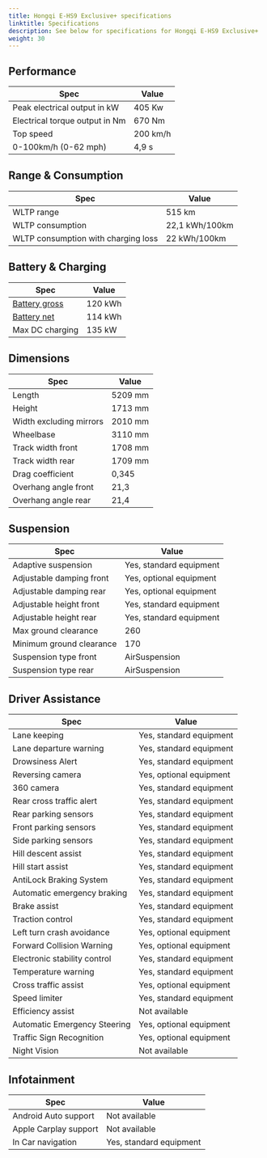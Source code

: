 ```yaml
---
title: Hongqi E-HS9 Exclusive+ specifications
linktitle: Specifications
description: See below for specifications for Hongqi E-HS9 Exclusive+
weight: 30
---
```


## Performance

|Spec|Value|
|----|-----|
|Peak electrical output in kW|405 Kw|
|Electrical torque output in Nm|670 Nm|
|Top speed|200 km/h|
|0-100km/h (0-62 mph)|4,9 s|



## Range & Consumption

|Spec|Value|
|----|-----|
|WLTP range|515 km|
|WLTP consumption|22,1 kWh/100km|
|WLTP consumption with charging loss|22 kWh/100km|



## Battery & Charging

|Spec|Value|
|----|-----|
|[Battery gross](../../../../../technology/battery/buffer/)|120 kWh|
|[Battery net](../../../../../technology/battery/buffer/)|114 kWh|
|Max DC charging|135 kW|



## Dimensions

|Spec|Value|
|----|-----|
|Length|5209 mm|
|Height|1713 mm|
|Width excluding mirrors|2010 mm|
|Wheelbase|3110 mm|
|Track width front|1708 mm|
|Track width rear|1709 mm|
|Drag coefficient|0,345|
|Overhang angle front|21,3|
|Overhang angle rear|21,4|

## Suspension

|Spec|Value|
|----|-----|
|Adaptive suspension|Yes, standard equipment|
|Adjustable damping front|Yes, optional equipment|
|Adjustable damping rear|Yes, optional equipment|
|Adjustable height front|Yes, standard equipment|
|Adjustable height rear|Yes, standard equipment|
|Max ground clearance|260|
|Minimum ground clearance|170|
|Suspension type front|AirSuspension|
|Suspension type rear|AirSuspension|

## Driver Assistance

|Spec|Value|
|----|-----|
|Lane keeping|Yes, standard equipment|
|Lane departure warning|Yes, standard equipment|
|Drowsiness Alert|Yes, standard equipment|
|Reversing camera|Yes, optional equipment|
|360 camera|Yes, standard equipment|
|Rear cross traffic alert|Yes, standard equipment|
|Rear parking sensors|Yes, standard equipment|
|Front parking sensors|Yes, standard equipment|
|Side parking sensors|Yes, standard equipment|
|Hill descent assist|Yes, standard equipment|
|Hill start assist|Yes, standard equipment|
|AntiLock Braking System|Yes, standard equipment|
|Automatic emergency braking|Yes, standard equipment|
|Brake assist|Yes, standard equipment|
|Traction control|Yes, standard equipment|
|Left turn crash avoidance|Yes, optional equipment|
|Forward Collision Warning|Yes, optional equipment|
|Electronic stability control|Yes, standard equipment|
|Temperature warning|Yes, standard equipment|
|Cross traffic assist|Yes, optional equipment|
|Speed limiter|Yes, standard equipment|
|Efficiency assist|Not available|
|Automatic Emergency Steering|Yes, optional equipment|
|Traffic Sign Recognition|Yes, optional equipment|
|Night Vision|Not available|

## Infotainment

|Spec|Value|
|----|-----|
|Android Auto support|Not available|
|Apple Carplay support|Not available|
|In Car navigation|Yes, standard equipment|
